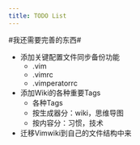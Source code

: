 ```yaml
---
title: TODO List
---
```


#我还需要完善的东西#
  * 添加关键配置文件同步备份功能
    * .vim
    * .vimrc
    * .vimperatorrc
  * 添加Wiki的各种重要Tags
    * 各种Tags
    * 按生成器分：wiki，思维导图
    * 按内容分：习惯，技术
  * 迁移Vimwiki到自己的文件结构中来
